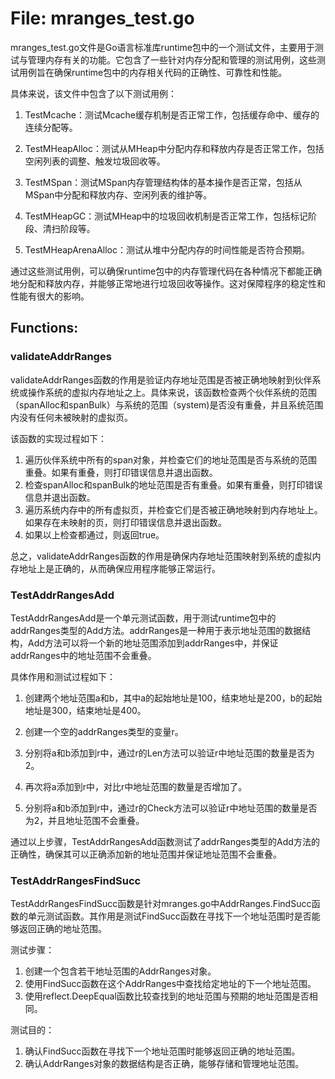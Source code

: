 # File: mranges_test.go

mranges_test.go文件是Go语言标准库runtime包中的一个测试文件，主要用于测试与管理内存有关的功能。它包含了一些针对内存分配和管理的测试用例，这些测试用例旨在确保runtime包中的内存相关代码的正确性、可靠性和性能。

具体来说，该文件中包含了以下测试用例：

1. TestMcache：测试Mcache缓存机制是否正常工作，包括缓存命中、缓存的连续分配等。

2. TestMHeapAlloc：测试从MHeap中分配内存和释放内存是否正常工作，包括空闲列表的调整、触发垃圾回收等。

3. TestMSpan：测试MSpan内存管理结构体的基本操作是否正常，包括从MSpan中分配和释放内存、空闲列表的维护等。

4. TestMHeapGC：测试MHeap中的垃圾回收机制是否正常工作，包括标记阶段、清扫阶段等。

5. TestMHeapArenaAlloc：测试从堆中分配内存的时间性能是否符合预期。

通过这些测试用例，可以确保runtime包中的内存管理代码在各种情况下都能正确地分配和释放内存，并能够正常地进行垃圾回收等操作。这对保障程序的稳定性和性能有很大的影响。

## Functions:

### validateAddrRanges

validateAddrRanges函数的作用是验证内存地址范围是否被正确地映射到伙伴系统或操作系统的虚拟内存地址之上。具体来说，该函数检查两个伙伴系统的范围（spanAlloc和spanBulk）与系统的范围（system)是否没有重叠，并且系统范围内没有任何未被映射的虚拟页。

该函数的实现过程如下：

1. 遍历伙伴系统中所有的span对象，并检查它们的地址范围是否与系统的范围重叠。如果有重叠，则打印错误信息并退出函数。
2. 检查spanAlloc和spanBulk的地址范围是否有重叠。如果有重叠，则打印错误信息并退出函数。
3. 遍历系统内存中的所有虚拟页，并检查它们是否被正确地映射到内存地址上。如果存在未映射的页，则打印错误信息并退出函数。
4. 如果以上检查都通过，则返回true。

总之，validateAddrRanges函数的作用是确保内存地址范围映射到系统的虚拟内存地址上是正确的，从而确保应用程序能够正常运行。



### TestAddrRangesAdd

TestAddrRangesAdd是一个单元测试函数，用于测试runtime包中的addrRanges类型的Add方法。addrRanges是一种用于表示地址范围的数据结构，Add方法可以将一个新的地址范围添加到addrRanges中，并保证addrRanges中的地址范围不会重叠。

具体作用和测试过程如下：

1. 创建两个地址范围a和b，其中a的起始地址是100，结束地址是200，b的起始地址是300，结束地址是400。

2. 创建一个空的addrRanges类型的变量r。

3. 分别将a和b添加到r中，通过r的Len方法可以验证r中地址范围的数量是否为2。

4. 再次将a添加到r中，对比r中地址范围的数量是否增加了。

5. 分别将a和b添加到r中，通过r的Check方法可以验证r中地址范围的数量是否为2，并且地址范围不会重叠。

通过以上步骤，TestAddrRangesAdd函数测试了addrRanges类型的Add方法的正确性，确保其可以正确添加新的地址范围并保证地址范围不会重叠。



### TestAddrRangesFindSucc

TestAddrRangesFindSucc函数是针对mranges.go中AddrRanges.FindSucc函数的单元测试函数。其作用是测试FindSucc函数在寻找下一个地址范围时是否能够返回正确的地址范围。

测试步骤：

1. 创建一个包含若干地址范围的AddrRanges对象。
2. 使用FindSucc函数在这个AddrRanges中查找给定地址的下一个地址范围。
3. 使用reflect.DeepEqual函数比较查找到的地址范围与预期的地址范围是否相同。

测试目的：

1. 确认FindSucc函数在寻找下一个地址范围时能够返回正确的地址范围。
2. 确认AddrRanges对象的数据结构是否正确，能够存储和管理地址范围。



